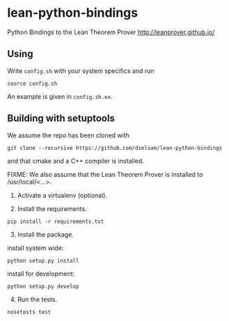 # lean-python-bindings
 Python Bindings to the Lean Theorem Prover http://leanprover.github.io/

## Using

Write `config.sh` with your system specifics and run
```
source config.sh
```
An example is given in `config.sh.ex`.

## Building with setuptools

We assume the repo has been cloned with

```
git clone --recursive https://github.com/dselsam/lean-python-bindings
```

and that cmake and a C++ compiler is installed. 

FIXME: We also assume that the Lean Theorem Prover is installed to /usr/local/<...>. 

1. Activate a virtualenv (optional).

2. Install the requirements.
```
pip install -r requirements.txt
```

3. Install the package.

install system wide:
```
python setup.py install
```
install for development:
```
python setup.py develop
```

4. Run the tests.
```
nosetests test
```
